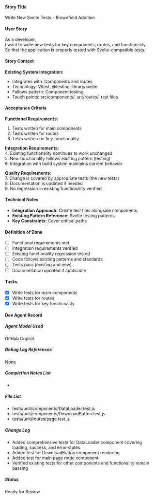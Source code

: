 #### Story Title

Write New Svelte Tests - Brownfield Addition

#### User Story

As a developer,  
I want to write new tests for key components, routes, and functionality,  
So that the application is properly tested with Svelte-compatible tests.

#### Story Context

**Existing System Integration:**

- Integrates with: Components and routes
- Technology: Vitest, @testing-library/svelte
- Follows pattern: Component testing
- Touch points: src/components/, src/routes/, test files

#### Acceptance Criteria

**Functional Requirements:**

1. Tests written for main components
2. Tests written for routes
3. Tests written for key functionality

**Integration Requirements:**  
4. Existing functionality continues to work unchanged  
5. New functionality follows existing pattern (testing)  
6. Integration with build system maintains current behavior

**Quality Requirements:**  
7. Change is covered by appropriate tests (the new tests)  
8. Documentation is updated if needed  
9. No regression in existing functionality verified

#### Technical Notes

- **Integration Approach:** Create test files alongside components
- **Existing Pattern Reference:** Svelte testing patterns
- **Key Constraints:** Cover critical paths

#### Definition of Done

- [ ] Functional requirements met
- [ ] Integration requirements verified
- [ ] Existing functionality regression tested
- [ ] Code follows existing patterns and standards
- [ ] Tests pass (existing and new)
- [ ] Documentation updated if applicable

#### Tasks

- [x] Write tests for main components
- [x] Write tests for routes
- [x] Write tests for key functionality

#### Dev Agent Record

##### Agent Model Used

GitHub Copilot

##### Debug Log References

None

##### Completion Notes List

- 

##### File List

- tests/unit/components/DataLoader.test.js
- tests/unit/components/DownloadButton.test.js
- tests/unit/routes/page.test.js

##### Change Log

- Added comprehensive tests for DataLoader component covering loading, success, and error states
- Added test for DownloadButton component rendering
- Added test for main page route component
- Verified existing tests for other components and functionality remain passing

##### Status

Ready for Review